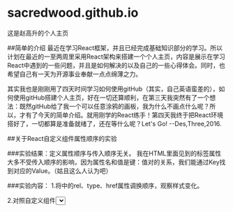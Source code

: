 # sacredwood.github.io
这是赵高升的个人主页

##简单的介绍
最近在学习React框架，并且已经完成基础知识部分的学习。所以计划在最近的一至两周里采用React架构来搭建一个个人主页，内容是展示在学习React中遇到的一些问题，并且是如何解决的以及自己的一些心得体会。同时，也希望自己有一天为开源事业奉献一点点绵薄之力。

其实我也是刚刚用了四天时间学习如何使用gitHub（其实，自己英语蛮差的），如何使用gitHub搭建个人主页，好在一切还算顺利，在第三天我突然有了一个想法：既然gitHub给了我一个可以任意涂鸦的画板，我为什么不画点什么呢？所以，才有了今天的简单介绍。就用刚学的React练手！第四天我终于把React环境搭好了，一切都算是准备就绪了，还在等什么呢？Let's Go!
--Des,Three,2016.

##关于React自定义组件属性顺序的实验

###实验结果：定义属性顺序与传入顺序无关。
我在HTML里面见到的标签属性大多不受传入顺序的影响，因为属性名和值是键：值对的关系，我们能通过Key找到对应的Value。（姑且这么人认为吧）

###实验内容：
1.将<link rel="stylesheet" type="text/css" href="theme.css">中的rel、type、href属性调换顺序，观察样式变化。

2.对照自定义组件<Select />
组件内部：const { source, label, record, options,table } = this.props;
组件被调用： <SelectInput label="性别" source="gender" />
调换顺序，观察样式变化。
